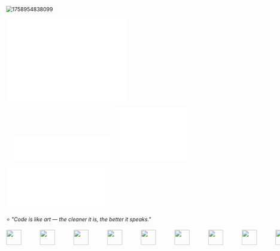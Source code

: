![1758954838099](https://github.com/user-attachments/assets/a7670bbd-0c91-4deb-ae14-95b3306fce71)

<!-- Row 1 (full width) -->
<p align="left">
  <img src="./metrics.base.svg" width="64%"/>
</p>

<!-- Row 2 (2 columns) -->
<p align="center">
  <img src="./metrics.row2.languages.svg" width="55%"/>
  <img src="./metrics.row2.calendar.svg" width="40%"/>
</p>

<!-- Row 3 (2 columns) -->
<p align="left">
  <img src="./metrics.plugin.anilist.svg" width="55%"/>
  <img src="./metrics.plugin.anilist.characters.svg" width="30%"/>
</p>

⭐️ *"Code is like art — the cleaner it is, the better it speaks."*  
<div style="display: flex; gap: 50px; align-items: center;">
<img src="https://upload.wikimedia.org/wikipedia/commons/9/99/Unofficial_JavaScript_logo_2.svg" width="40" height="40" style="fill:#F7DF1E;" />
<img src="https://img.icons8.com/?size=100&id=21278&format=png&color=000000" width="40" height="40" style="fill:#F7DF1E;" />
<img src="https://img.icons8.com/?size=100&id=20909&format=png&color=000000" width="40" height="40" style="fill:#F7DF1E;" />
<img src="https://img.icons8.com/?size=100&id=123603&format=png&color=000000" width="40" height="40" style="fill:#F7DF1E;" />
<img src="https://img.icons8.com/?size=100&id=B403GJErHZpx&format=png&color=000000" width="40" height="40" style="fill:#F7DF1E;" />
<img src="https://img.icons8.com/?size=100&id=8MpEUZojDaky&format=png&color=000000" width="40" height="40" style="fill:#F7DF1E;" />
<img src="https://img.icons8.com/?size=100&id=UdSQaJwuiGuy&format=png&color=000000" width="40" height="40" style="fill:#F7DF1E;" />
<img src="https://static.wikia.nocookie.net/logopedia/images/a/a5/GSAP_2023.svg/revision/latest?cb=20231024190052" width="40" height="40" style="fill:#F7DF1E;" />
<img src="https://img.icons8.com/?size=100&id=13441&format=png&color=000000" width="40" height="40" style="fill:#F7DF1E;" />
</div>
